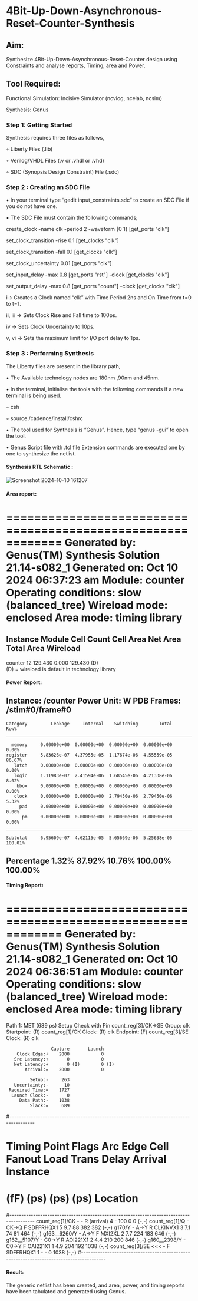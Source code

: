# 4Bit-Up-Down-Asynchronous-Reset-Counter-Synthesis

## Aim:

Synthesize 4Bit-Up-Down-Asynchronous-Reset-Counter design using Constraints and analyse reports, Timing, area and Power.

## Tool Required:

Functional Simulation: Incisive Simulator (ncvlog, ncelab, ncsim)

Synthesis: Genus

### Step 1: Getting Started

Synthesis requires three files as follows,

◦ Liberty Files (.lib)

◦ Verilog/VHDL Files (.v or .vhdl or .vhd)

◦ SDC (Synopsis Design Constraint) File (.sdc)

 ### Step 2 : Creating an SDC File

•	In your terminal type “gedit input_constraints.sdc” to create an SDC File if you do not have one.

•	The SDC File must contain the following commands;

create_clock -name clk -period 2 -waveform {0 1} [get_ports "clk"]

set_clock_transition -rise 0.1 [get_clocks "clk"]

set_clock_transition -fall 0.1 [get_clocks "clk"]

set_clock_uncertainty 0.01 [get_ports "clk"]

set_input_delay -max 0.8 [get_ports "rst"] -clock [get_clocks "clk"]

set_output_delay -max 0.8 [get_ports "count"] -clock [get_clocks "clk"]

i→ Creates a Clock named “clk” with Time Period 2ns and On Time from t=0 to t=1.

ii, iii → Sets Clock Rise and Fall time to 100ps.

iv → Sets Clock Uncertainty to 10ps.

v, vi → Sets the maximum limit for I/O port delay to 1ps.

### Step 3 : Performing Synthesis

The Liberty files are present in the library path,

• The Available technology nodes are 180nm ,90nm and 45nm.

• In the terminal, initialise the tools with the following commands if a new terminal is being
used.

◦ csh

◦ source /cadence/install/cshrc

• The tool used for Synthesis is “Genus”. Hence, type “genus -gui” to open the tool.

• Genus Script file with .tcl file Extension commands are executed one by one to synthesize the netlist.

#### Synthesis RTL Schematic :
![Screenshot 2024-10-10 161207](https://github.com/user-attachments/assets/b12fc7a1-8153-4d5f-8b13-4ab5c1bf4e8f)

#### Area report:
============================================================
  Generated by:           Genus(TM) Synthesis Solution 21.14-s082_1
  Generated on:           Oct 10 2024  06:37:23 am
  Module:                 counter
  Operating conditions:   slow (balanced_tree)
  Wireload mode:          enclosed
  Area mode:              timing library
============================================================

Instance Module  Cell Count  Cell Area  Net Area   Total Area   Wireload  
--------------------------------------------------------------------------
counter                  12    129.430     0.000      129.430 <none> (D)  
  (D) = wireload is default in technology library
#### Power Report:
Instance: /counter
Power Unit: W
PDB Frames: /stim#0/frame#0
  -------------------------------------------------------------------------
    Category         Leakage     Internal    Switching        Total    Row%
  -------------------------------------------------------------------------
      memory     0.00000e+00  0.00000e+00  0.00000e+00  0.00000e+00   0.00%
    register     5.83626e-07  4.37955e-05  1.17674e-06  4.55559e-05  86.67%
       latch     0.00000e+00  0.00000e+00  0.00000e+00  0.00000e+00   0.00%
       logic     1.11983e-07  2.41594e-06  1.68545e-06  4.21338e-06   8.02%
        bbox     0.00000e+00  0.00000e+00  0.00000e+00  0.00000e+00   0.00%
       clock     0.00000e+00  0.00000e+00  2.79450e-06  2.79450e-06   5.32%
         pad     0.00000e+00  0.00000e+00  0.00000e+00  0.00000e+00   0.00%
          pm     0.00000e+00  0.00000e+00  0.00000e+00  0.00000e+00   0.00%
  -------------------------------------------------------------------------
    Subtotal     6.95609e-07  4.62115e-05  5.65669e-06  5.25638e-05 100.01%
  Percentage           1.32%       87.92%       10.76%      100.00% 100.00%
  -------------------------------------------------------------------------
#### Timing Report: 
============================================================
  Generated by:           Genus(TM) Synthesis Solution 21.14-s082_1
  Generated on:           Oct 10 2024  06:36:51 am
  Module:                 counter
  Operating conditions:   slow (balanced_tree)
  Wireload mode:          enclosed
  Area mode:              timing library
============================================================


Path 1: MET (689 ps) Setup Check with Pin count_reg[3]/CK->SE
          Group: clk
     Startpoint: (R) count_reg[1]/CK
          Clock: (R) clk
       Endpoint: (F) count_reg[3]/SE
          Clock: (R) clk

                     Capture       Launch     
        Clock Edge:+    2000            0     
       Src Latency:+       0            0     
       Net Latency:+       0 (I)        0 (I) 
           Arrival:=    2000            0     
                                              
             Setup:-     263                  
       Uncertainty:-      10                  
     Required Time:=    1727                  
      Launch Clock:-       0                  
         Data Path:-    1038                  
             Slack:=     689                  

#----------------------------------------------------------------------------------------
#  Timing Point   Flags   Arc   Edge   Cell     Fanout Load Trans Delay Arrival Instance 
#                                                      (fF)  (ps)  (ps)   (ps)  Location 
#----------------------------------------------------------------------------------------
  count_reg[1]/CK -       -     R     (arrival)      4    -   100     0       0    (-,-) 
  count_reg[1]/Q  -       CK->Q F     SDFFRHQX1      5  9.7    88   382     382    (-,-) 
  g170/Y          -       A->Y  R     CLKINVX1       3  7.1    74    81     464    (-,-) 
  g163__6260/Y    -       A->Y  F     MXI2XL         2  7.7   224   183     646    (-,-) 
  g162__5107/Y    -       C0->Y R     AOI221X1       2  4.4   210   200     846    (-,-) 
  g160__2398/Y    -       C0->Y F     OAI221X1       1  4.9   204   192    1038    (-,-) 
  count_reg[3]/SE <<<     -     F     SDFFRHQX1      1    -     -     0    1038    (-,-) 
#----------------------------------------------------------------------------------------

#### Result: 

The generic netlist has been created, and area, power, and timing reports have been tabulated and generated using Genus.






